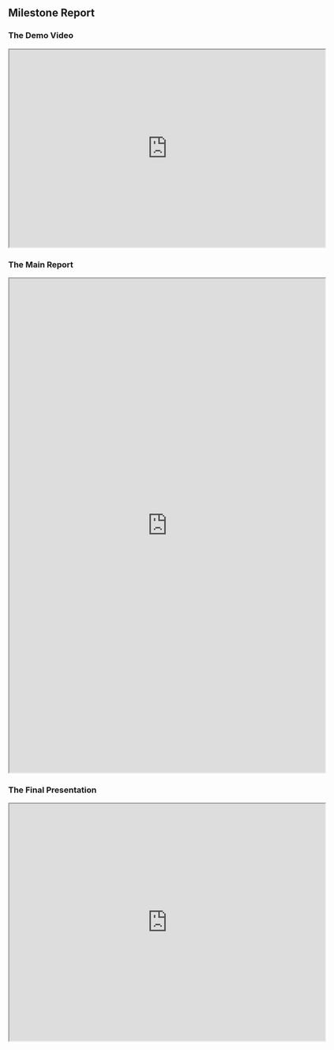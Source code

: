 ## Milestone Report

<head>
<style>
	.iframe_div {
		background:url(images/loader.gif) center center no-repeat;
	}
</style>
</head>

### The Demo Video
<div class="iframe_div"><iframe src="https://drive.google.com/file/d/1YInP-B_s7MQDi8fbeLF9SdcVYu9kq20a/preview" width="640" height="400" allow="autoplay"></iframe></div>

### The Main Report
<div class="iframe_div"><iframe src="https://drive.google.com/file/d/1Q_YoM8MW1fJYFkMWP0TB4PBbvrPeEYvg/preview" width="640" height="1000" allow="autoplay"></iframe></div>


### The Final Presentation
<div class="iframe_div"><iframe src="https://docs.google.com/presentation/d/1T0_z5kbohf-h_UiWgaHLEG0SKWfmSJkZbydWxjH4xpc/preview" width="640" height="480"></iframe></div>

